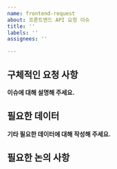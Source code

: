 ```yaml
---
name: frontend-request
about: 프론트엔드 API 요청 이슈
title: ''
labels: ''
assignees: ''

---
```


## 구체적인 요청 사항
**이슈에 대해 설명해 주세요.**

## 필요한 데이터
**기타 필요한 데이터에 대해 작성해 주세요.**

## 필요한 논의 사항
